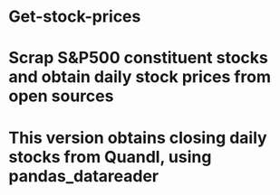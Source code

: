 # Get-stock-prices
# Scrap S&P500 constituent stocks and obtain daily stock prices from open sources
# This version obtains closing daily stocks from Quandl, using pandas_datareader
